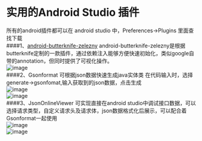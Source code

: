 实用的Android Studio 插件
===

所有的android插件都可以在 android studio 中，Preferences->Plugins 里面查找下载  
####1、[android-butterknife-zelezny](http://jakewharton.github.io/butterknife/)
android-butterknife-zelezny是根据butterknife定制的一款插件，通过依赖注入能够方便快速初始化，类似google自带的annotation，但同时提供了可视化操作。  
![image](https://github.com/wangpeifeng669/DevelopStudy/blob/master/Android/pic/%E5%AE%9E%E7%94%A8%E7%9A%84Android%20Studio%E6%8F%92%E4%BB%B6_android-butterknife-zelezny.png?raw=true)  
####2、Gsonformat
可根据json数据快速生成java实体类
在代码输入时，选择 generate->gsonfomat,输入获取到的json数据，点击生成  
![image](https://github.com/wangpeifeng669/DevelopStudy/blob/master/Android/pic/%E5%AE%9E%E7%94%A8%E7%9A%84Android%20Studio%E6%8F%92%E4%BB%B6_Gsonformat1.png?raw=true)  
![image](https://github.com/wangpeifeng669/DevelopStudy/blob/master/Android/pic/%E5%AE%9E%E7%94%A8%E7%9A%84Android%20Studio%E6%8F%92%E4%BB%B6_Gsonformat2.png?raw=true)  
####3、JsonOnlineViewer
可实现直接在android studio中调试接口数据，可以选择请求类型，自定义请求头及请求体，json数据格式化后展示，可以配合着Gsonformat一起使用  
![image](https://github.com/wangpeifeng669/DevelopStudy/blob/master/Android/pic/%E5%AE%9E%E7%94%A8%E7%9A%84Android%20Studio%E6%8F%92%E4%BB%B6_JsonOnlineViewer1.png?raw=true)  
![image](https://github.com/wangpeifeng669/DevelopStudy/blob/master/Android/pic/%E5%AE%9E%E7%94%A8%E7%9A%84Android%20Studio%E6%8F%92%E4%BB%B6_JsonOnlineViewer2.png?raw=true)  
